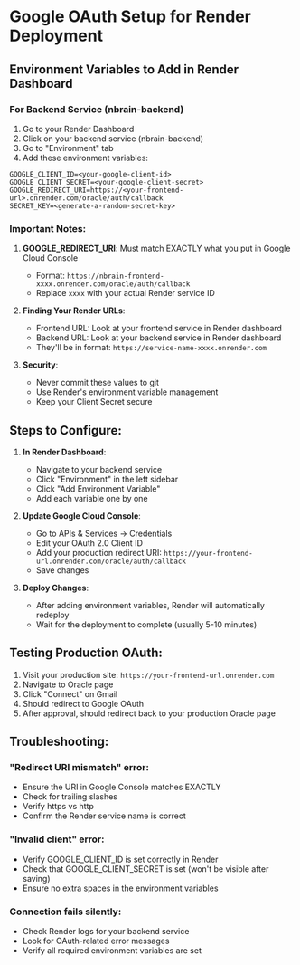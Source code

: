 # Google OAuth Setup for Render Deployment

## Environment Variables to Add in Render Dashboard

### For Backend Service (nbrain-backend)

1. Go to your Render Dashboard
2. Click on your backend service (nbrain-backend)
3. Go to "Environment" tab
4. Add these environment variables:

```
GOOGLE_CLIENT_ID=<your-google-client-id>
GOOGLE_CLIENT_SECRET=<your-google-client-secret>
GOOGLE_REDIRECT_URI=https://<your-frontend-url>.onrender.com/oracle/auth/callback
SECRET_KEY=<generate-a-random-secret-key>
```

### Important Notes:

1. **GOOGLE_REDIRECT_URI**: Must match EXACTLY what you put in Google Cloud Console
   - Format: `https://nbrain-frontend-xxxx.onrender.com/oracle/auth/callback`
   - Replace `xxxx` with your actual Render service ID

2. **Finding Your Render URLs**:
   - Frontend URL: Look at your frontend service in Render dashboard
   - Backend URL: Look at your backend service in Render dashboard
   - They'll be in format: `https://service-name-xxxx.onrender.com`

3. **Security**:
   - Never commit these values to git
   - Use Render's environment variable management
   - Keep your Client Secret secure

## Steps to Configure:

1. **In Render Dashboard**:
   - Navigate to your backend service
   - Click "Environment" in the left sidebar
   - Click "Add Environment Variable"
   - Add each variable one by one

2. **Update Google Cloud Console**:
   - Go to APIs & Services → Credentials
   - Edit your OAuth 2.0 Client ID
   - Add your production redirect URI:
     `https://your-frontend-url.onrender.com/oracle/auth/callback`
   - Save changes

3. **Deploy Changes**:
   - After adding environment variables, Render will automatically redeploy
   - Wait for the deployment to complete (usually 5-10 minutes)

## Testing Production OAuth:

1. Visit your production site: `https://your-frontend-url.onrender.com`
2. Navigate to Oracle page
3. Click "Connect" on Gmail
4. Should redirect to Google OAuth
5. After approval, should redirect back to your production Oracle page

## Troubleshooting:

### "Redirect URI mismatch" error:
- Ensure the URI in Google Console matches EXACTLY
- Check for trailing slashes
- Verify https vs http
- Confirm the Render service name is correct

### "Invalid client" error:
- Verify GOOGLE_CLIENT_ID is set correctly in Render
- Check that GOOGLE_CLIENT_SECRET is set (won't be visible after saving)
- Ensure no extra spaces in the environment variables

### Connection fails silently:
- Check Render logs for your backend service
- Look for OAuth-related error messages
- Verify all required environment variables are set 